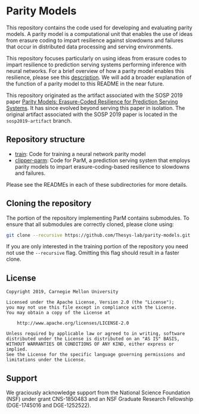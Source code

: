 # Parity Models
This repository contains the code used for developing and evaluating parity
models. A parity model is a computational unit that enables the use of ideas
from erasure coding to impart resilience against slowdowns and failures that
occur in distributed data processing and serving environments.

This repository focuses particularly on using ideas from erasure codes to
impart resilience to prediction serving systems performing inference with
neural networks. For a brief overview of how a parity model enables this
resilience, please see this [description](train/README.md). We will add a
broader explanation of the function of a parity model to this README in the
near future.

This repository originated as the artifact associated with the SOSP 2019 paper
[Parity Models: Erasure-Coded Resilience for Prediction Serving Systems](https://dl.acm.org/doi/10.1145/3341301.3359654).
It has since evolved beyond serving this paper in isolation. The original
artifact associated with the SOSP 2019 paper is located in the
`sosp2019-artifact` branch.

## Repository structure
* [train](train): Code for training a neural network parity model
* [clipper-parm](clipper-parm): Code for ParM, a prediction serving system that
employs parity models to impart erasure-coding-based resilience to slowdowns
and failures.

Please see the READMEs in each of these subdirectories for more details.

## Cloning the repository
The portion of the repository implementing ParM contains submodules.
To ensure that all submodules are correctly cloned, please clone using:
```bash
git clone --recursive https://github.com/Thesys-lab/parity-models.git
```

If you are only interested in the training portion of the repository you need
not use the `--recursive` flag. Omitting this flag should result in a faster
clone.

## License
```
Copyright 2019, Carnegie Mellon University

Licensed under the Apache License, Version 2.0 (the "License");
you may not use this file except in compliance with the License.
You may obtain a copy of the License at

    http://www.apache.org/licenses/LICENSE-2.0

Unless required by applicable law or agreed to in writing, software
distributed under the License is distributed on an "AS IS" BASIS,
WITHOUT WARRANTIES OR CONDITIONS OF ANY KIND, either express or implied.
See the License for the specific language governing permissions and
limitations under the License.
```

## Support
We graciously acknowledge support from the National Science Foundation 
(NSF) under grant CNS-1850483 and an NSF Graduate Research Fellowship 
(DGE-1745016 and DGE-1252522).
